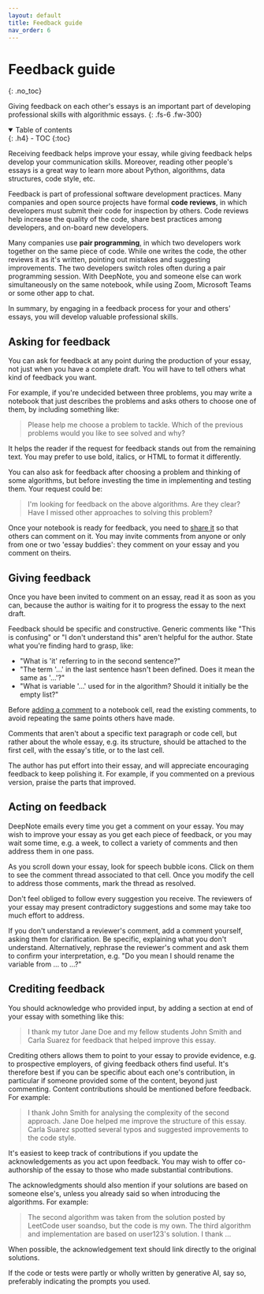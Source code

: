 ```yaml
---
layout: default
title: Feedback guide
nav_order: 6
---
```



# Feedback guide
{: .no_toc}

Giving feedback on each other's essays is an important part of developing
professional skills with algorithmic essays.
{: .fs-6 .fw-300}

<details open markdown="block">
  <summary>
    Table of contents
  </summary>
  {: .h4}
- TOC
{:toc}
</details>

Receiving feedback helps improve your essay,
while giving feedback helps develop your communication skills.
Moreover, reading other people's essays is a great way to learn more about Python,
algorithms, data structures, code style, etc.

Feedback is part of professional software development practices.
Many companies and open source projects have formal **code reviews**,
in which developers must submit their code for inspection by others.
Code reviews help increase the quality of the code,
share best practices among developers, and on-board new developers.

Many companies use **pair programming**, in which two developers work together
on the same piece of code. While one writes the code, the other reviews it as it's written,
pointing out mistakes and suggesting improvements.
The two developers switch roles often during a pair programming session.
With DeepNote, you and someone else can work simultaneously on the same notebook,
while using Zoom, Microsoft Teams or some other app to chat.

In summary, by engaging in a feedback process for your and others' essays,
you will develop valuable professional skills.

## Asking for feedback
You can ask for feedback at any point during the production of your essay,
not just when you have a complete draft.
You will have to tell others what kind of feedback you want.

For example, if you're undecided between three problems, you may write a notebook that
just describes the problems and asks others to choose one of them, by including something like:

> Please help me choose a problem to tackle.
> Which of the previous problems would you like to see solved and why?

It helps the reader if the request for feedback stands out from the remaining text.
You may prefer to use bold, italics, or HTML to format it differently.

You can also ask for feedback after choosing a problem and thinking of some algorithms,
but before investing the time in implementing and testing them. Your request could be:

> I'm looking for feedback on the above algorithms.
> Are they clear? Have I missed other approaches to solving this problem?

Once your notebook is ready for feedback, you need to [share it]({{site.baseurl}}/deepnote-how-to#share-your-project)
so that others can comment on it.
You may invite comments from anyone or only from one or two 'essay buddies':
they comment on your essay and you comment on theirs.

## Giving feedback
Once you have been invited to comment on an essay, read it as soon as you can,
because the author is waiting for it to progress the essay to the next draft.

Feedback should be specific and constructive. Generic comments like "This is confusing" or
"I don't understand this" aren't helpful for the author.
State what you're finding hard to grasp, like:
- "What is 'it' referring to in the second sentence?"
- "The term '...' in the last sentence hasn't been defined. Does it mean the same as '...'?"
- "What is variable '...' used for in the algorithm? Should it initially be the empty list?"

Before [adding a comment]({{site.baseurl}}/deepnote-how-to#comment-on-a-cell) to a notebook cell, read the existing comments,
to avoid repeating the same points others have made.

Comments that aren't about a specific text paragraph or code cell,
but rather about the whole essay, e.g. its structure,
should be attached to the first cell, with the essay's title, or to the last cell.

The author has put effort into their essay, and will appreciate
encouraging feedback to keep polishing it. For example,
if you commented on a previous version, praise the parts that improved.

## Acting on feedback
DeepNote emails every time you get a comment on your essay.
You may wish to improve your essay as you get each piece of feedback, or
you may wait some time, e.g. a week, to collect a variety of comments and
then address them in one pass.

As you scroll down your essay, look for speech bubble icons.
Click on them to see the comment thread associated to that cell.
Once you modify the cell to address those comments, mark the thread as resolved.

Don't feel obliged to follow every suggestion you receive.
The reviewers of your essay may present contradictory suggestions and
some may take too much effort to address.

If you don't understand a reviewer's comment, add a comment yourself,
asking them for clarification. Be specific, explaining what you don't understand.
Alternatively, rephrase the reviewer's comment and ask them to confirm your interpretation,
e.g. "Do you mean I should rename the variable from ... to ...?"

## Crediting feedback
You should acknowledge who provided input, by adding a section at end of your essay
with something like this:

> I thank my tutor Jane Doe and my fellow students John Smith and Carla Suarez
> for feedback that helped improve this essay.

Crediting others allows them to point to your essay to provide evidence, e.g. to prospective employers,
of giving feedback others find useful. It's therefore best if you can be specific about each one's
contribution, in particular if someone provided some of the content, beyond just commenting.
Content contributions should be mentioned before feedback. For example:

> I thank John Smith for analysing the complexity of the second approach.
> Jane Doe helped me improve the structure of this essay.
> Carla Suarez spotted several typos and suggested improvements to the code style.

It's easiest to keep track of contributions if you update the acknowledgements
as you act upon feedback. You may wish to offer co-authorship of the essay to
those who made substantial contributions.

The acknowledgments should also mention if your solutions are based on someone else's,
unless you already said so when introducing the algorithms. For example:

> The second algorithm was taken from the solution posted by LeetCode user soandso,
> but the code is my own. The third algorithm and implementation are based on user123's solution.
> I thank ...

When possible, the acknowledgement text should link directly to the original solutions.

If the code or tests were partly or wholly written by generative AI, say so,
preferably indicating the prompts you used.
